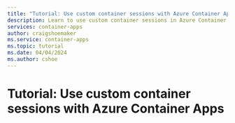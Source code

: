 ```yaml
---
title: "Tutorial: Use custom container sessions with Azure Container Apps"
description: Learn to use custom container sessions in Azure Container Apps. 
services: container-apps
author: craigshoemaker
ms.service: container-apps
ms.topic: tutorial
ms.date: 04/04/2024
ms.author: cshoe
---
```


# Tutorial: Use custom container sessions with Azure Container Apps
